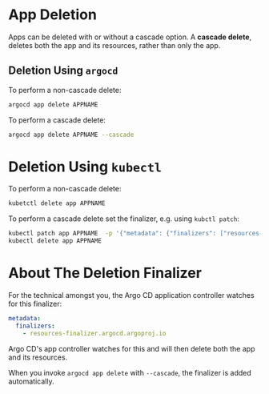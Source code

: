 # App Deletion

Apps can be deleted with or without a cascade option. A **cascade delete**, deletes both the app and its resources, rather than only the app. 

## Deletion Using `argocd`

To perform a non-cascade delete:

```bash
argocd app delete APPNAME
```

To perform a cascade delete:

```bash
argocd app delete APPNAME --cascade
```

# Deletion Using `kubectl`

To perform a non-cascade delete:

```bash
kubetctl delete app APPNAME
``` 

To perform a cascade delete set the finalizer, e.g. using `kubctl patch`:

```bash
kubectl patch app APPNAME  -p '{"metadata": {"finalizers": ["resources-finalizer.argocd.argoproj.io"]}}' --type merge
kubectl delete app APPNAME 
```

# About The Deletion Finalizer

For the technical amongst you, the Argo CD application controller watches for this finalizer:  

```yaml
metadata:
  finalizers:
    - resources-finalizer.argocd.argoproj.io
```

Argo CD's app controller watches for this and will then delete both the app and its resources.

When you invoke `argocd app delete` with `--cascade`, the finalizer is added automatically. 
